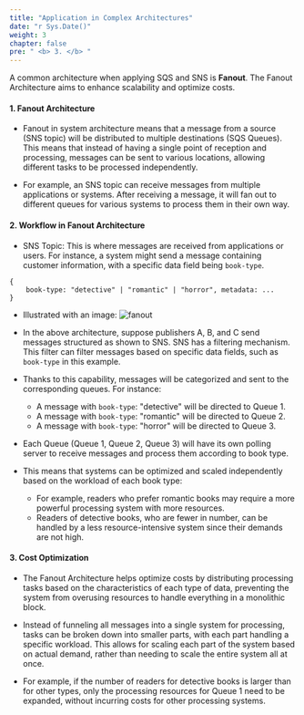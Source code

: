 ```yaml
---
title: "Application in Complex Architectures"
date: "r Sys.Date()"
weight: 3
chapter: false
pre: " <b> 3. </b> "
---
```


A common architecture when applying SQS and SNS is **Fanout**. The Fanout Architecture aims to enhance scalability and optimize costs.

#### 1. Fanout Architecture

- Fanout in system architecture means that a message from a source (SNS topic) will be distributed to multiple destinations (SQS Queues). This means that instead of having a single point of reception and processing, messages can be sent to various locations, allowing different tasks to be processed independently.

- For example, an SNS topic can receive messages from multiple applications or systems. After receiving a message, it will fan out to different queues for various systems to process them in their own way.

#### 2. Workflow in Fanout Architecture

- SNS Topic: This is where messages are received from applications or users. For instance, a system might send a message containing customer information, with a specific data field being ```book-type```.

```
{ 
    book-type: "detective" | "romantic" | "horror", metadata: ... 
}
```

- Illustrated with an image: 
  ![fanout](https://ngxquang.github.io/aws-ws1-sqs-sns/images/3.combine/combine.png)

- In the above architecture, suppose publishers A, B, and C send messages structured as shown to SNS. SNS has a filtering mechanism. This filter can filter messages based on specific data fields, such as ```book-type``` in this example.

- Thanks to this capability, messages will be categorized and sent to the corresponding queues. For instance:
    - A message with ```book-type```: "detective" will be directed to Queue 1.
    - A message with ```book-type```: "romantic" will be directed to Queue 2.
    - A message with ```book-type```: "horror" will be directed to Queue 3.

- Each Queue (Queue 1, Queue 2, Queue 3) will have its own polling server to receive messages and process them according to book type.

- This means that systems can be optimized and scaled independently based on the workload of each book type:
    - For example, readers who prefer romantic books may require a more powerful processing system with more resources.
    - Readers of detective books, who are fewer in number, can be handled by a less resource-intensive system since their demands are not high.

#### 3. Cost Optimization

- The Fanout Architecture helps optimize costs by distributing processing tasks based on the characteristics of each type of data, preventing the system from overusing resources to handle everything in a monolithic block.

- Instead of funneling all messages into a single system for processing, tasks can be broken down into smaller parts, with each part handling a specific workload. This allows for scaling each part of the system based on actual demand, rather than needing to scale the entire system all at once.

- For example, if the number of readers for detective books is larger than for other types, only the processing resources for Queue 1 need to be expanded, without incurring costs for other processing systems.
